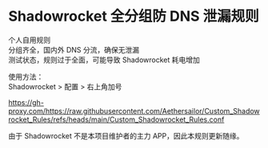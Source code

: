 # Shadowrocket 全分组防 DNS 泄漏规则  
个人自用规则  
分组齐全，国内外 DNS 分流，确保无泄漏  
测试状态，规则过于全面，可能导致 Shadowrocket 耗电增加  

使用方法：  
Shadowrocket > 配置 > 右上角加号  

https://gh-proxy.com/https://raw.githubusercontent.com/Aethersailor/Custom_Shadowrocket_Rules/refs/heads/main/Custom_Shadowrocket_Rules.conf

由于 Shadowrocket 不是本项目维护者的主力 APP，因此本规则更新随缘。  
